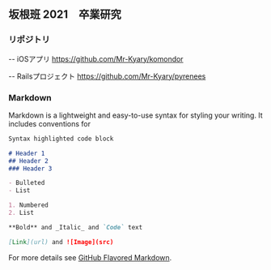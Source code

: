 ## 坂根班 2021　卒業研究
### リポジトリ
-- iOSアプリ
   https://github.com/Mr-Kyary/komondor
   
-- Railsプロジェクト
   https://github.com/Mr-Kyary/pyrenees


### Markdown

Markdown is a lightweight and easy-to-use syntax for styling your writing. It includes conventions for

```markdown
Syntax highlighted code block

# Header 1
## Header 2
### Header 3

- Bulleted
- List

1. Numbered
2. List

**Bold** and _Italic_ and `Code` text

[Link](url) and ![Image](src)
```

For more details see [GitHub Flavored Markdown](https://guides.github.com/features/mastering-markdown/).

